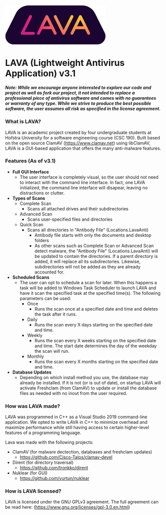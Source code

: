 ![Lava Logo](LAVA/Assets/trapLogo.png)

# LAVA (Lightweight Antivirus Application) v3.1

##### Note: While we encourage anyone interested to explore our code and project as well as fork our project, it not intended to replace a professional piece of antivirus software and comes with no guarantees or warranty of any type. While we strive to produce the best possible software, the user assumes all risk as specified in the license agreement.

### What is LAVA?

LAVA is an academic project created by four undergraduate students at Hofstra University for a software engineering course (CSC 190). Built based on the open source ClamAV (https://www.clamav.net) using libClamAV, LAVA is a GUI-based application that offers the many anti-malware features. 

### Features (As of v3.1)
* **Full GUI Interface**
  * The user interface is completely visual, so the user should not need to interact with the command line interface. In fact, one LAVA initialized, the command line interface will disapear, leaving no distractions or clutter.
* **Types of Scans**
  * Complete Scan
     * Scans all attached drives and their subdirectories
  * Advanced Scan
     * Scans user-specified files and directories
  * Quick Scan
     * Scans all directories in "Antibody File" (Locations.LavaAnti) 
       * Antibody file starts with only the documents and desktop folders
       * As other scans such as Complete Scan or Advanced Scan detect malware, the "Antibody File" (Locations.LavaAnti) will be updated to contain the directories. If a parent directory is added, it will replace all its subdirectories. Likewise, subdirectories will not be added as they are already accounted for.
* **Scheduled Scans**
  * The user can opt to schedule a scan for later. When this happens a task will be added to Windows Task Scheduler to launch LAVA and have it scan the specified task at the specified time(s). The following parameters can be used:
    * Once
      * Runs the scan once at a specified date and time and deletes the task after it runs.
    * Daily
      * Runs the scan every X days starting on the specified date and time.
    * Weekly
      * Runs the scan every X weeks starting on the specified date and time. The start date determines the day of the weekday the scan will run.
    * Monthly
      * Runs the scan every X months starting on the specified date and time.
* **Database Updates**
  * Depending on which install method you use, the database may already be installed. If it is not (or is out of date), on startup LAVA will activate Freshclam (from ClamAV) to update or install the database files as needed with no inout from the user required.

### How was LAVA made?

LAVA was programmed in C++ as a Visual Studio 2019 command-line application. We opted to write LAVA in C++ to minimize overhead and maximize performance while still having access to certain higher-level features of a programming language.

Lava was made with the following projects:
* ClamAV (for malware dectection, databases and freshclam updates)
  * https://github.com/Cisco-Talos/clamav-devel
* Dirent (for directory traversal)
  * https://github.com/tronkko/dirent
* Nuklear (for GUI)
  * https://github.com/vurtun/nuklear
 
### How is LAVA licensed?

LAVA is licensed under the GNU GPLv3 agreement. The full agreement can be read here: (https://www.gnu.org/licenses/gpl-3.0.en.html)

